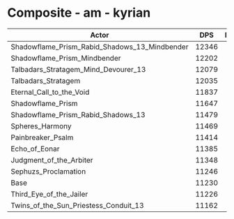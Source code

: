 # Composite - am - kyrian
| Actor | DPS | Increase |
|---|:---:|:---:|
|Shadowflame_Prism_Rabid_Shadows_13_Mindbender|12346|9.94%|
|Shadowflame_Prism_Mindbender|12202|8.66%|
|Talbadars_Stratagem_Mind_Devourer_13|12079|7.56%|
|Talbadars_Stratagem|12035|7.17%|
|Eternal_Call_to_the_Void|11837|5.41%|
|Shadowflame_Prism|11647|3.71%|
|Shadowflame_Prism_Rabid_Shadows_13|11479|2.22%|
|Spheres_Harmony|11469|2.13%|
|Painbreaker_Psalm|11414|1.64%|
|Echo_of_Eonar|11385|1.38%|
|Judgment_of_the_Arbiter|11348|1.06%|
|Sephuzs_Proclamation|11246|0.15%|
|Base|11230|0.00%|
|Third_Eye_of_the_Jailer|11226|-0.03%|
|Twins_of_the_Sun_Priestess_Conduit_13|11162|-0.61%|
